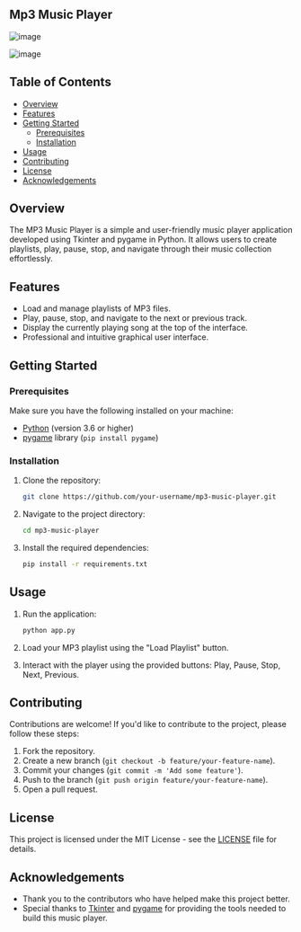 ## Mp3 Music Player 

![image](https://github.com/shelkeom230/codeclause_interenship_projects/assets/104075298/971d5e54-9dde-486b-a9b4-848b0014b51b)

![image](https://github.com/shelkeom230/codeclause_interenship_projects/assets/104075298/2043c33f-df0c-479f-b2e2-9f3996862e52)

## Table of Contents

- [Overview](#overview)
- [Features](#features)
- [Getting Started](#getting-started)
  - [Prerequisites](#prerequisites)
  - [Installation](#installation)
- [Usage](#usage)
- [Contributing](#contributing)
- [License](#license)
- [Acknowledgements](#acknowledgements)

## Overview

The MP3 Music Player is a simple and user-friendly music player application developed using Tkinter and pygame in Python. It allows users to create playlists, play, pause, stop, and navigate through their music collection effortlessly.

## Features

- Load and manage playlists of MP3 files.
- Play, pause, stop, and navigate to the next or previous track.
- Display the currently playing song at the top of the interface.
- Professional and intuitive graphical user interface.

## Getting Started

### Prerequisites

Make sure you have the following installed on your machine:

- [Python](https://www.python.org/) (version 3.6 or higher)
- [pygame](https://www.pygame.org/) library (`pip install pygame`)

### Installation

1. Clone the repository:

   ```bash
   git clone https://github.com/your-username/mp3-music-player.git
   ```

2. Navigate to the project directory:

   ```bash
   cd mp3-music-player
   ```

3. Install the required dependencies:

   ```bash
   pip install -r requirements.txt
   ```

## Usage

1. Run the application:

   ```bash
   python app.py
   ```

2. Load your MP3 playlist using the "Load Playlist" button.
3. Interact with the player using the provided buttons: Play, Pause, Stop, Next, Previous.

## Contributing

Contributions are welcome! If you'd like to contribute to the project, please follow these steps:

1. Fork the repository.
2. Create a new branch (`git checkout -b feature/your-feature-name`).
3. Commit your changes (`git commit -m 'Add some feature'`).
4. Push to the branch (`git push origin feature/your-feature-name`).
5. Open a pull request.

## License

This project is licensed under the MIT License - see the [LICENSE](LICENSE) file for details.

## Acknowledgements

- Thank you to the contributors who have helped make this project better.
- Special thanks to [Tkinter](https://docs.python.org/3/library/tkinter.html) and [pygame](https://www.pygame.org/) for providing the tools needed to build this music player.
